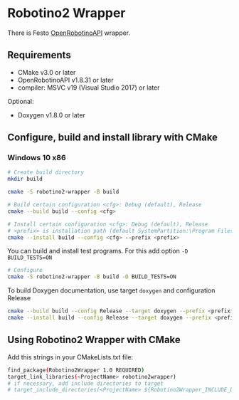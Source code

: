 # Robotino2 Wrapper

There is Festo [OpenRobotinoAPI](https://wiki.openrobotino.org/index.php?title=OpenRobotinoAPI) wrapper.

## Requirements

- CMake v3.0 or later
- OpenRobotinoAPI v1.8.31 or later
- compiler: MSVC v19 (Visual Studio 2017) or later

Optional:

- Doxygen v1.8.0 or later

## Configure, build and install library with CMake

### Windows 10 x86

```bash
# Create build directory
mkdir build

cmake -S robotino2-wrapper -B build

# Build certain configuration <cfg>: Debug (default), Release
cmake --build build --config <cfg>

# Install certain configuration <cfg>: Debug (default), Release
# <prefix> is installation path (default SystemPartition:\Program Files (x86)\<project name>)
cmake --install build --config <cfg> --prefix <prefix>
```

You can build and install test programs. For this add option `-D BUILD_TESTS=ON`

```bash
# Configure
cmake -S robotino2-wrapper -B build -D BUILD_TESTS=ON
```

To build Doxygen documentation, use target `doxygen` and configuration Release

```bash
cmake --build build --config Release --target doxygen --prefix <prefix>
cmake --install build --config Release --target doxygen --prefix <prefix>
```

## Using Robotino2 Wrapper with CMake

Add this strings in your CMakeLists.txt file:

```bash
find_package(Robotino2Wrapper 1.0 REQUIRED)
target_link_libraries(<ProjectName> robotino2wrapper)
# if necessary, add include directories to target
# target_include_directories(<ProjectName> ${Robotino2Wrapper_INCLUDE_DIRS})
```
